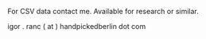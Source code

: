 For CSV data contact me. Available for research or similar.

igor . ranc ( at ) handpickedberlin dot com